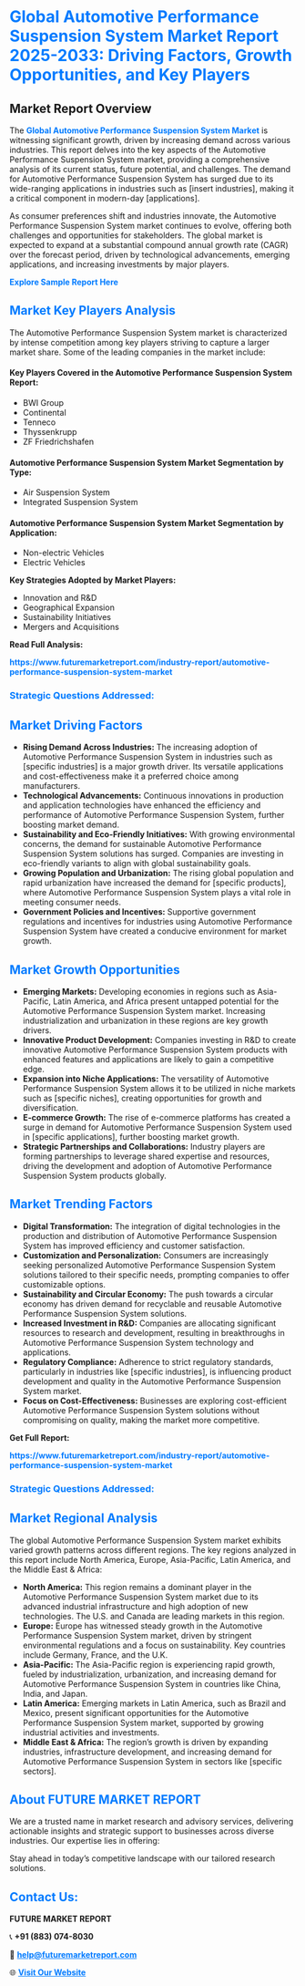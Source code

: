 <h1 style="color: #007BFF;">Global Automotive Performance Suspension System Market Report 2025-2033: Driving Factors, Growth Opportunities, and Key Players</h1>

<section id="overview">
<h2>Market Report Overview</h2>
<p>The <a href="https://www.futuremarketreport.com/industry-report/automotive-performance-suspension-system-market" style="color: #007BFF; text-decoration: none;"><strong>Global Automotive Performance Suspension System Market</strong></a> is witnessing significant growth, driven by increasing demand across various industries. This report delves into the key aspects of the Automotive Performance Suspension System market, providing a comprehensive analysis of its current status, future potential, and challenges. The demand for Automotive Performance Suspension System has surged due to its wide-ranging applications in industries such as [insert industries], making it a critical component in modern-day [applications].</p>
<p>As consumer preferences shift and industries innovate, the Automotive Performance Suspension System market continues to evolve, offering both challenges and opportunities for stakeholders. The global market is expected to expand at a substantial compound annual growth rate (CAGR) over the forecast period, driven by technological advancements, emerging applications, and increasing investments by major players.</p>
</section>

<section id="overview">
<p><a href="https://www.futuremarketreport.com/request-sample/reportId=52434" style="color: #007BFF; text-decoration: none;"><strong>Explore Sample Report Here</strong></a></p>
</section>

<section id="key-players">
<h2 style="color: #007BFF;">Market Key Players Analysis</h2>
<p>The Automotive Performance Suspension System market is characterized by intense competition among key players striving to capture a larger market share. Some of the leading companies in the market include:</p>
<h4>Key Players Covered in the Automotive Performance Suspension System Report:</h4>
<ul><li>BWI Group</li><li>Continental</li><li>Tenneco</li><li>Thyssenkrupp</li><li>ZF Friedrichshafen</li></ul>
<h4>Automotive Performance Suspension System Market Segmentation by Type:</h4>
<ul><li>Air Suspension System</li><li>Integrated Suspension System</li></ul>

<h4>Automotive Performance Suspension System Market Segmentation by Application:</h4>
<ul><li>Non-electric Vehicles</li><li>Electric Vehicles</li></ul>
<p><strong>Key Strategies Adopted by Market Players:</strong></p>
<ul>
<li>Innovation and R&D</li>
<li>Geographical Expansion</li>
<li>Sustainability Initiatives</li>
<li>Mergers and Acquisitions</li>
</ul>
</section>

<section>
<p><strong>Read Full Analysis: </strong></p><a href="https://www.futuremarketreport.com/industry-report/automotive-performance-suspension-system-market" style="color: #007BFF; text-decoration: none;"><strong>https://www.futuremarketreport.com/industry-report/automotive-performance-suspension-system-market</strong></a>
<h3 style="color: #007BFF;">Strategic Questions Addressed:</h3>
</section>

<section id="driving-factors">
<h2 style="color: #007BFF;">Market Driving Factors</h2>
<ul>
<li><strong>Rising Demand Across Industries:</strong> The increasing adoption of Automotive Performance Suspension System in industries such as [specific industries] is a major growth driver. Its versatile applications and cost-effectiveness make it a preferred choice among manufacturers.</li>
<li><strong>Technological Advancements:</strong> Continuous innovations in production and application technologies have enhanced the efficiency and performance of Automotive Performance Suspension System, further boosting market demand.</li>
<li><strong>Sustainability and Eco-Friendly Initiatives:</strong> With growing environmental concerns, the demand for sustainable Automotive Performance Suspension System solutions has surged. Companies are investing in eco-friendly variants to align with global sustainability goals.</li>
<li><strong>Growing Population and Urbanization:</strong> The rising global population and rapid urbanization have increased the demand for [specific products], where Automotive Performance Suspension System plays a vital role in meeting consumer needs.</li>
<li><strong>Government Policies and Incentives:</strong> Supportive government regulations and incentives for industries using Automotive Performance Suspension System have created a conducive environment for market growth.</li>
</ul>
</section>

<section id="growth-opportunities">
<h2 style="color: #007BFF;">Market Growth Opportunities</h2>
<ul>
<li><strong>Emerging Markets:</strong> Developing economies in regions such as Asia-Pacific, Latin America, and Africa present untapped potential for the Automotive Performance Suspension System market. Increasing industrialization and urbanization in these regions are key growth drivers.</li>
<li><strong>Innovative Product Development:</strong> Companies investing in R&D to create innovative Automotive Performance Suspension System products with enhanced features and applications are likely to gain a competitive edge.</li>
<li><strong>Expansion into Niche Applications:</strong> The versatility of Automotive Performance Suspension System allows it to be utilized in niche markets such as [specific niches], creating opportunities for growth and diversification.</li>
<li><strong>E-commerce Growth:</strong> The rise of e-commerce platforms has created a surge in demand for Automotive Performance Suspension System used in [specific applications], further boosting market growth.</li>
<li><strong>Strategic Partnerships and Collaborations:</strong> Industry players are forming partnerships to leverage shared expertise and resources, driving the development and adoption of Automotive Performance Suspension System products globally.</li>
</ul>
</section>

<section id="trending-factors">
<h2 style="color: #007BFF;">Market Trending Factors</h2>
<ul>
<li><strong>Digital Transformation:</strong> The integration of digital technologies in the production and distribution of Automotive Performance Suspension System has improved efficiency and customer satisfaction.</li>
<li><strong>Customization and Personalization:</strong> Consumers are increasingly seeking personalized Automotive Performance Suspension System solutions tailored to their specific needs, prompting companies to offer customizable options.</li>
<li><strong>Sustainability and Circular Economy:</strong> The push towards a circular economy has driven demand for recyclable and reusable Automotive Performance Suspension System solutions.</li>
<li><strong>Increased Investment in R&D:</strong> Companies are allocating significant resources to research and development, resulting in breakthroughs in Automotive Performance Suspension System technology and applications.</li>
<li><strong>Regulatory Compliance:</strong> Adherence to strict regulatory standards, particularly in industries like [specific industries], is influencing product development and quality in the Automotive Performance Suspension System market.</li>
<li><strong>Focus on Cost-Effectiveness:</strong> Businesses are exploring cost-efficient Automotive Performance Suspension System solutions without compromising on quality, making the market more competitive.</li>
</ul>
</section>

<section>
<p><strong>Get Full Report: </strong></p><a href="https://www.futuremarketreport.com/industry-report/automotive-performance-suspension-system-market" style="color: #007BFF; text-decoration: none;"><strong>https://www.futuremarketreport.com/industry-report/automotive-performance-suspension-system-market</strong></a>
<h3 style="color: #007BFF;">Strategic Questions Addressed:</h3>
</section>


<section id="regional-analysis">
<h2 style="color: #007BFF;">Market Regional Analysis</h2>
<p>The global Automotive Performance Suspension System market exhibits varied growth patterns across different regions. The key regions analyzed in this report include North America, Europe, Asia-Pacific, Latin America, and the Middle East & Africa:</p>
<ul>
<li><strong>North America:</strong> This region remains a dominant player in the Automotive Performance Suspension System market due to its advanced industrial infrastructure and high adoption of new technologies. The U.S. and Canada are leading markets in this region.</li>
<li><strong>Europe:</strong> Europe has witnessed steady growth in the Automotive Performance Suspension System market, driven by stringent environmental regulations and a focus on sustainability. Key countries include Germany, France, and the U.K.</li>
<li><strong>Asia-Pacific:</strong> The Asia-Pacific region is experiencing rapid growth, fueled by industrialization, urbanization, and increasing demand for Automotive Performance Suspension System in countries like China, India, and Japan.</li>
<li><strong>Latin America:</strong> Emerging markets in Latin America, such as Brazil and Mexico, present significant opportunities for the Automotive Performance Suspension System market, supported by growing industrial activities and investments.</li>
<li><strong>Middle East & Africa:</strong> The region’s growth is driven by expanding industries, infrastructure development, and increasing demand for Automotive Performance Suspension System in sectors like [specific sectors].</li>
</ul>
</section>

<footer>
<h2 style="color: #007BFF;">About FUTURE MARKET REPORT</h2>
<p>We are a trusted name in market research and advisory services, delivering actionable insights and strategic support to businesses across diverse industries. Our expertise lies in offering:</p>

<p>Stay ahead in today’s competitive landscape with our tailored research solutions.</p>

<h2 style="color: #007BFF;">Contact Us:</h2>
<p><strong>FUTURE MARKET REPORT</strong></p>
<p>📞 <strong>+91 (883) 074-8030</strong></p>
<p>📧 <strong><a href="mailto:help@futuremarketreport.com" style="color: #007BFF;">help@futuremarketreport.com</a></strong></p>
<p>🌐 <strong><a href="https://www.futuremarketreport.com/" style="color: #007BFF;">Visit Our Website</a></strong></p>
</footer>